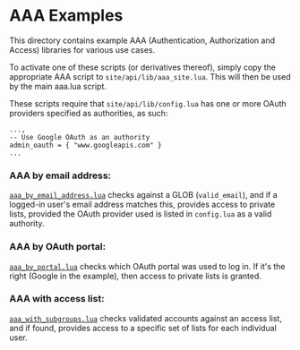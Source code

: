 # AAA Examples
This directory contains example AAA (Authentication, Authorization and Access)
libraries for various use cases. 

To activate one of these scripts (or derivatives thereof), simply copy the appropriate
AAA script to `site/api/lib/aaa_site.lua`.
This will then be used by the main aaa.lua script.

These scripts require that
`site/api/lib/config.lua` has one or more OAuth providers specified as
authorities, as such:

~~~
...,
-- Use Google OAuth as an authority
admin_oauth = { "www.googleapis.com" }
...
~~~

### AAA by email address:
[`aaa_by_email_address.lua`](aaa_by_email_address.lua) checks against a GLOB
(`valid_email`), and if a logged-in user's email address matches this, provides
access to private lists, provided the OAuth provider used is listed in
`config.lua` as a valid authority.


### AAA by OAuth portal:
[`aaa_by_portal.lua`](aaa_by_portal.lua) checks which OAuth portal was used to
log in. If it's the right (Google in the example), then access to private lists
is granted.


### AAA with access list:
[`aaa_with_subgroups.lua`](aaa_with_subgroups.lua) checks validated accounts
against an access list, and if found, provides access to a specific set of
lists for each individual user.
